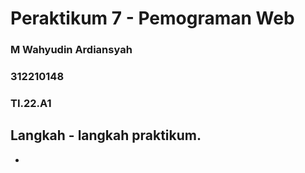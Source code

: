# Peraktikum 7 - Pemograman Web

### M Wahyudin Ardiansyah

### 312210148

### TI.22.A1

## Langkah - langkah praktikum.

-
